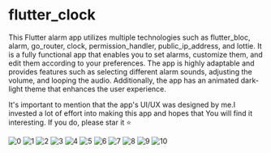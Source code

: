 # flutter_clock
This Flutter alarm app utilizes multiple technologies such as flutter_bloc, alarm, go_router, clock, permission_handler, public_ip_address, and lottie. It is a fully functional app that enables you to set alarms, customize them, and edit them according to your preferences. The app is highly adaptable and provides features such as selecting different alarm sounds, adjusting the volume, and looping the audio. Additionally, the app has an animated dark-light theme that enhances the user experience. 

It's important to mention that the app's UI/UX was designed by me.I invested a lot of effort into making this app and hopes that You will find it interesting. If you do, please star it ⭐️


![0](docs/screenshots/img0.png) 
![1](docs/screenshots/img1.png) 
![2](docs/screenshots/img2.png) 
![3](docs/screenshots/img3.png) 
![4](docs/screenshots/img4.png) 
![5](docs/screenshots/img5.png) 
![6](docs/screenshots/img6.png) 
![7](docs/screenshots/img7.png) 
![8](docs/screenshots/img8.png) 
![9](docs/screenshots/img9.png) 
![10](docs/screenshots/img10.png) 

